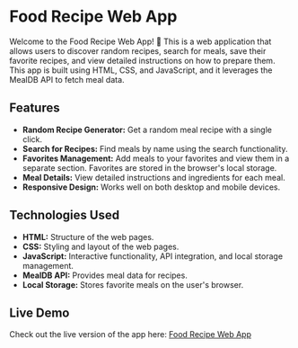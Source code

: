 # Food Recipe Web App

Welcome to the Food Recipe Web App! 🍲 This is a web application that allows users to discover random recipes, search for meals, save their favorite recipes, and view detailed instructions on how to prepare them. This app is built using HTML, CSS, and JavaScript, and it leverages the MealDB API to fetch meal data.

## Features

- **Random Recipe Generator:** Get a random meal recipe with a single click.
- **Search for Recipes:** Find meals by name using the search functionality.
- **Favorites Management:** Add meals to your favorites and view them in a separate section. Favorites are stored in the browser's local storage.
- **Meal Details:** View detailed instructions and ingredients for each meal.
- **Responsive Design:** Works well on both desktop and mobile devices.

## Technologies Used

- **HTML:** Structure of the web pages.
- **CSS:** Styling and layout of the web pages.
- **JavaScript:** Interactive functionality, API integration, and local storage management.
- **MealDB API:** Provides meal data for recipes.
- **Local Storage:** Stores favorite meals on the user's browser.

## Live Demo

Check out the live version of the app here: [Food Recipe Web App](https://simple-food-find-by-jk.netlify.app/)
